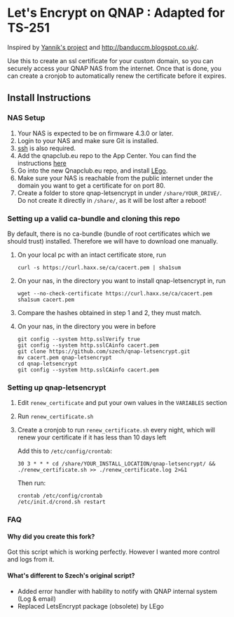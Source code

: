 # Let's Encrypt on QNAP : Adapted for TS-251 
Inspired by [Yannik's project](https://github.com/Yannik/qnap-letsencrypt) and http://banduccm.blogspot.co.uk/.

Use this to create an ssl certificate for your custom domain, so you can securely access your QNAP NAS from the internet.
Once that is done, you can create a cronjob to automatically renew the certificate before it expires.

## Install Instructions
### NAS Setup
1. Your NAS is expected to be on firmware 4.3.0 or later.
2. Login to your NAS and make sure Git is installed.
3. [ssh](https://wiki.qnap.com/wiki/How_to_SSH_into_your_QNAP_device) is also required.
4. Add the qnapclub.eu repo to the App Center. You can find the instructions [here](http://qnapclub.eu/index.php?act=howto)
5. Go into the new Qnapclub.eu repo, and install [LEgo](https://www.qnapclub.eu/fr/qpkg/456).
6. Make sure your NAS is reachable from the public internet under the domain you want to get a certificate for on port 80.
7. Create a folder to store qnap-letsencrypt in under `/share/YOUR_DRIVE/`. Do not create it directly in `/share/`, as it will be lost after a reboot!


### Setting up a valid ca-bundle and cloning this repo

By default, there is no ca-bundle (bundle of root certificates which we should trust)
installed. Therefore we will have to download one manually.

1. On your local pc with an intact certificate store, run
    ```
    curl -s https://curl.haxx.se/ca/cacert.pem | sha1sum
    ```

2. On your nas, in the directory you want to install qnap-letsencrypt in, run
    ```
    wget --no-check-certificate https://curl.haxx.se/ca/cacert.pem
    sha1sum cacert.pem
    ```

3. Compare the hashes obtained in step 1 and 2, they must match.

4. On your nas, in the directory you were in before
    ```
    git config --system http.sslVerify true
    git config --system http.sslCAinfo cacert.pem
    git clone https://github.com/szech/qnap-letsencrypt.git
    mv cacert.pem qnap-letsencrypt
    cd qnap-letsencrypt
    git config --system http.sslCAinfo cacert.pem
    ```

### Setting up qnap-letsencrypt
1. Edit `renew_certificate` and put your own values in the `VARIABLES` section   

2. Run `renew_certificate.sh`

3. Create a cronjob to run `renew_certificate.sh` every night, which will renew your certificate if it has less than 10 days left

    Add this to `/etc/config/crontab`:
    ```
    30 3 * * * cd /share/YOUR_INSTALL_LOCATION/qnap-letsencrypt/ && ./renew_certificate.sh >> ./renew_certificate.log 2>&1
    ```

    Then run:
    ```
    crontab /etc/config/crontab
    /etc/init.d/crond.sh restart
    ```

### FAQ

#### Why did you create this fork?
Got this script which is working perfectly. However I wanted more control and logs from it.

#### What's different to Szech's original script?
- Added error handler with hability to notify with QNAP internal system (Log & email)
- Replaced LetsEncrypt package (obsolete) by LEgo